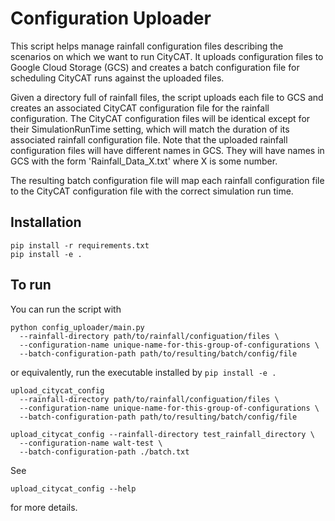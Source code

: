 # Configuration Uploader

This script helps manage rainfall configuration files describing the
scenarios on which we want to run CityCAT. It uploads configuration
files to Google Cloud Storage (GCS) and creates a batch configuration
file for scheduling CityCAT runs against the uploaded files.

Given a directory full of rainfall files, the script uploads each file
to GCS and creates an associated CityCAT configuration file for the
rainfall configuration. The CityCAT configuration files will be
identical except for their SimulationRunTime setting, which will match
the duration of its associated rainfall configuration file.  Note that
the uploaded rainfall configuration files will have different names in
GCS. They will have names in GCS with the form 'Rainfall_Data_X.txt'
where X is some number.

The resulting batch configuration file will map each rainfall
configuration file to the CityCAT configuration file with the correct
simulation run time.

## Installation

```
pip install -r requirements.txt
pip install -e .
```

## To run
You can run the script with
```
python config_uploader/main.py
  --rainfall-directory path/to/rainfall/configuation/files \
  --configuration-name unique-name-for-this-group-of-configurations \
  --batch-configuration-path path/to/resulting/batch/config/file
```
or equivalently, run the executable installed by `pip install -e .`
```
upload_citycat_config
  --rainfall-directory path/to/rainfall/configuation/files \
  --configuration-name unique-name-for-this-group-of-configurations \
  --batch-configuration-path path/to/resulting/batch/config/file
```

```
upload_citycat_config --rainfall-directory test_rainfall_directory \
  --configuration-name walt-test \
  --batch-configuration-path ./batch.txt
```

See
```
upload_citycat_config --help
```
for more details.
